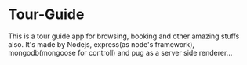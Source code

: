 # Tour-Guide
This is a tour guide app for browsing, booking and other amazing stuffs also.
It's made by Nodejs, express(as node's framework), mongodb(mongoose for controll) and pug as a server side renderer...
